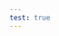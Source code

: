 ```yaml
---
test: true
---
```

<div style="width:100%; height:700px;" id="tree"></div>

<script>
  document.onreadystatechange = function () {
     if (document.readyState == "complete") {
     	  let family = new FamilyTree(document.getElementById("tree"), {
            nodeBinding: {
                field_0: "name",
                img_0: "photo"
            },
            nodes:  [{"id":1,"photo":"https://skroink.github.io/pendragon-notes/images/Eilwen ferch Ealdred.pn","name":"Eilwen ferch Ealdred","pids":[6],"gender":"female"},{"id":2,"photo":"https://skroink.github.io/pendragon-notes/images/Seren ferch Arianwen.pn","name":"Seren ferch Arianwen","pids":[],"gender":"female","mid":14,"fid":13},{"id":3,"photo":"https://skroink.github.io/pendragon-notes/images/Maelona ferch Eilwen.pn","name":"Maelona ferch Eilwen","pids":[],"gender":"female","mid":1,"fid":6},{"id":4,"photo":"https://skroink.github.io/pendragon-notes/images/Madoc ap Gwilym.pn","name":"Madoc ap Gwilym","pids":[],"gender":"male","mid":1,"fid":6},{"id":5,"photo":"https://skroink.github.io/pendragon-notes/images/Llywelyn ap Emrys.pn","name":"Llywelyn ap Emrys","pids":[],"gender":"female","fid":9},{"id":6,"photo":"https://skroink.github.io/pendragon-notes/images/Gwilym ap Cynric.pn","name":"Gwilym ap Cynric","pids":[1],"gender":"male","mid":12,"fid":11},{"id":7,"photo":"https://skroink.github.io/pendragon-notes/images/Gwenhwyfar ferch Eira.pn","name":"Gwenhwyfar ferch Eira","pids":[],"gender":"female","fid":9},{"id":8,"photo":"https://skroink.github.io/pendragon-notes/images/Geraint ap Gwilym.pn","name":"Geraint ap Gwilym","pids":[],"gender":"male","mid":1,"fid":6},{"id":9,"photo":"https://skroink.github.io/pendragon-notes/images/Emrys ap Bran.pn","name":"Emrys ap Bran","pids":[],"gender":"male","mid":14,"fid":13},{"id":10,"photo":"https://skroink.github.io/pendragon-notes/images/Elowen ferch Branwen.pn","name":"Elowen ferch Branwen","pids":[],"gender":"female","mid":12,"fid":11},{"id":11,"photo":"https://skroink.github.io/pendragon-notes/images/Cynric ap Gwilym.pn","name":"Cynric ap Gwilym","pids":[12],"gender":"male"},{"id":12,"photo":"https://skroink.github.io/pendragon-notes/images/Branwen of Boudica.pn","name":"Branwen of Boudica","pids":[11],"gender":"female"},{"id":13,"photo":"https://skroink.github.io/pendragon-notes/images/Bran ap Cynric.pn","name":"Bran ap Cynric","pids":[14],"gender":"male","mid":12,"fid":11},{"id":14,"photo":"https://skroink.github.io/pendragon-notes/images/Arianwen ferch Cerdic.pn","name":"Arianwen ferch Cerdic","pids":[13],"gender":"female"}]
		})
	}
}
</script>